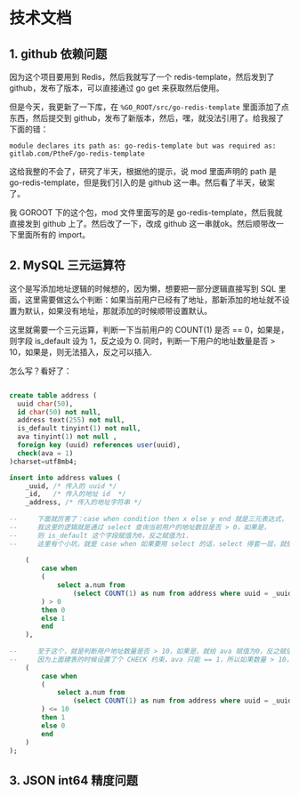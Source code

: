 # 技术文档

## 1. github 依赖问题

因为这个项目要用到 Redis，然后我就写了一个 redis-template，然后发到了github，发布了版本，可以直接通过 go get 来获取然后使用。

但是今天，我更新了一下库，在 `%GO_ROOT/src/go-redis-template` 里面添加了点东西，然后提交到 github，发布了新版本，然后，嘿，就没法引用了。给我报了下面的错：

```
module declares its path as: go-redis-template but was required as: gitlab.com/PtheF/go-redis-template
```

这给我整的不会了，研究了半天，根据他的提示，说 mod 里面声明的 path 是 go-redis-template，但是我们引入的是 github 这一串。然后看了半天，破案了。

我 GOROOT 下的这个包，mod 文件里面写的是 go-redis-template，然后我就直接发到 github 上了。然后改了一下，改成 github 这一串就ok。然后顺带改一下里面所有的 import。

## 2. MySQL 三元运算符

这个是写添加地址逻辑的时候想的，因为懒，想要把一部分逻辑直接写到 SQL 里面，这里需要做这么个判断：如果当前用户已经有了地址，那新添加的地址就不设置为默认，如果没有地址，那就添加的时候顺带设置默认。

这里就需要一个三元运算，判断一下当前用户的 COUNT(1) 是否 == 0，如果是，则字段 is_default 设为 1，反之设为 0. 同时，判断一下用户的地址数量是否 > 10，如果是，则无法插入，反之可以插入.

怎么写？看好了：

```sql

create table address (
  uuid char(50),
  id char(50) not null,
  address text(255) not null,
  is_default tinyint(1) not null,
  ava tinyint(1) not null ,
  foreign key (uuid) references user(uuid),
  check(ava = 1)
)charset=utf8mb4;

insert into address values (
    _uuid, /* 传入的 uuid */
    _id,   /* 传入的地址 id  */
    _address, /* 传入的地址字符串 */
    
--     下面就厉害了：case when condition then x else y end 就是三元表达式，
--     我这里的逻辑就是通过 select 查询当前用户的地址数目是否 > 0，如果是，
--     则 is_default 这个字段赋值为0，反之赋值为1.
--     这里有个小坑，就是 case when 如果要用 select 的话，select 得套一层，就像下面这样，学个样就行了。
    
    (
        case when
        (
            select a.num from
                (select COUNT(1) as num from address where uuid = _uuid) as a
        ) > 0
        then 0
        else 1
        end
    ),
                            
--     至于这个，就是判断用户地址数量是否 > 10，如果是，就给 ava 赋值为0，反之赋值为1
--     因为上面建表的时候设置了个 CHECK 约束，ava 只能 == 1，所以如果数量 > 10，ava = 0，直接插入失败
    (
        case when
        (
            select a.num from
                (select COUNT(1) as num from address where uuid = _uuid) as a
        ) <= 10
        then 1
        else 0
        end
    )
);
```

## 3. JSON int64 精度问题

